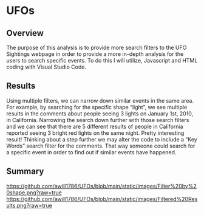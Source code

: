# UFOs

## Overview
The purpose of this analysis is to provide more search filters to the UFO Sightings webpage in order to provide a more in-depth analysis for the users to search specific events. To do this I will utilize, Javascript and HTML coding with Visual Studio Code.

## Results
Using multiple filters, we can narrow down similar events in the same area. For example, by searching for the specific shape “light”, we see multiple results in the comments about people seeing 3 lights on January 1st, 2010, in California. Narrowing the search down further with those search filters and we can see that there are 5 different results of people in California reported seeing 3 bright red lights on the same night. Pretty interesting result! Thinking about a step further we may alter the code to include a “Key Words” search filter for the comments. That way someone could search for a specific event in order to find out if similar events have happened.

## Summary
https://github.com/awill1786/UFOs/blob/main/static/images/Filter%20by%20shape.png?raw=true
https://github.com/awill1786/UFOs/blob/main/static/images/Filtered%20Results.png?raw=true
